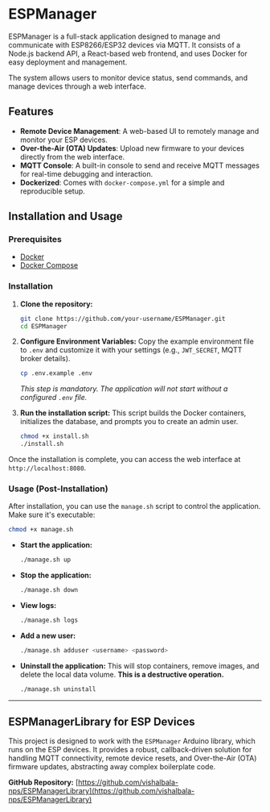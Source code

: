 # ESPManager

ESPManager is a full-stack application designed to manage and communicate with ESP8266/ESP32 devices via MQTT. It consists of a Node.js backend API, a React-based web frontend, and uses Docker for easy deployment and management.

The system allows users to monitor device status, send commands, and manage devices through a web interface.

## Features

- **Remote Device Management**: A web-based UI to remotely manage and monitor your ESP devices.
- **Over-the-Air (OTA) Updates**: Upload new firmware to your devices directly from the web interface.
- **MQTT Console**: A built-in console to send and receive MQTT messages for real-time debugging and interaction.
- **Dockerized**: Comes with `docker-compose.yml` for a simple and reproducible setup.

## Installation and Usage

### Prerequisites

- [Docker](https://www.docker.com/get-started)
- [Docker Compose](https://docs.docker.com/compose/install/)

### Installation

1.  **Clone the repository:**
    ```bash
    git clone https://github.com/your-username/ESPManager.git
    cd ESPManager
    ```

2.  **Configure Environment Variables:**
    Copy the example environment file to `.env` and customize it with your settings (e.g., `JWT_SECRET`, MQTT broker details).
    ```bash
    cp .env.example .env
    ```
    *This step is mandatory. The application will not start without a configured `.env` file.*

3.  **Run the installation script:**
    This script builds the Docker containers, initializes the database, and prompts you to create an admin user.
    ```bash
    chmod +x install.sh
    ./install.sh
    ```

Once the installation is complete, you can access the web interface at `http://localhost:8080`.

### Usage (Post-Installation)

After installation, you can use the `manage.sh` script to control the application. Make sure it's executable:
```bash
chmod +x manage.sh
```

-   **Start the application:**
    ```bash
    ./manage.sh up
    ```

-   **Stop the application:**
    ```bash
    ./manage.sh down
    ```

-   **View logs:**
    ```bash
    ./manage.sh logs
    ```

-   **Add a new user:**
    ```bash
    ./manage.sh adduser <username> <password>
    ```
    
-   **Uninstall the application:**
    This will stop containers, remove images, and delete the local data volume. **This is a destructive operation.**
    ```bash
    ./manage.sh uninstall
    ```

---

## ESPManagerLibrary for ESP Devices

This project is designed to work with the `ESPManager` Arduino library, which runs on the ESP devices. It provides a robust, callback-driven solution for handling MQTT connectivity, remote device resets, and Over-the-Air (OTA) firmware updates, abstracting away complex boilerplate code.

**GitHub Repository:** [https://github.com/vishalbala-nps/ESPManagerLibrary](https://github.com/vishalbala-nps/ESPManagerLibrary)
